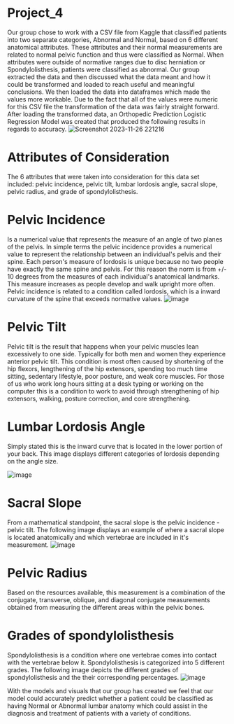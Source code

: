 # Project_4
Our group chose to work with a CSV file from Kaggle that classified patients into two separate categories, Abnormal and Normal, based on 6 different anatomical attributes. These attributes and their normal measurements are related to normal pelvic function and thus were classified as Normal. When attributes were outside of normative ranges due to disc herniation or Spondylolisthesis, patients were classified as abnormal. 
Our group extracted the data and then discussed what the data meant and how it could be transformed and loaded to reach useful and meaningful conclusions. We then loaded the data into dataframes which made the values more workable. Due to the fact that all of the values were numeric for this CSV file the transformation of the data was fairly straight forward. 
After loading the transformed data, an Orthopedic Prediction Logistic Regression Model was created that produced the following results in regards to accuracy. 
![Screenshot 2023-11-26 221216](https://github.com/kwlayton1/Project_4/assets/132946452/6c19886a-556f-45ae-8931-ebbde9d9be9f)

# Attributes of Consideration 
The 6 attributes that were taken into consideration for this data set included: pelvic incidence, pelvic tilt, lumbar lordosis angle, sacral slope, pelvic radius, and grade of spondylolisthesis. 

# Pelvic Incidence
Is a numerical value that represents the measure of an angle of two planes of the pelvis. In simple terms the pelvic incidence provides a numerical value to represent the relationship between an individual's pelvis and their spine. Each person's measure of lordosis is unique because no two people have exactly the same spine and pelvis. For this reason the norm is from +/- 10 degrees from the measures of each individual's anatomical landmarks. This measure increases as people develop and walk upright more often. Pelvic incidence is related to a condition called lordosis, which is a inward curvature of the spine that exceeds normative values. 
![image](https://github.com/kwlayton1/Project_4/assets/132946452/82a7194d-ea29-4567-a1e1-1e536fe6baaf)

# Pelvic Tilt 
Pelvic tilt is the result that happens when your pelvic muscles lean excessively to one side. Typically for both men and women they experience anterior pelvic tilt. This condition is most often caused by shortening of the hip flexors, lengthening of the hip extensors, spending too much time sitting, sedentary lifestyle, poor posture, and weak core muscles. For those of us who work long hours sitting at a desk typing or working on the computer this is a condition to work to avoid through strengthening of hip extensors, walking, posture correction, and core strengthening. 

# Lumbar Lordosis Angle 
Simply stated this is the inward curve that is located in the lower portion of your back. This image displays different categories of lordosis depending on the angle size. 

![image](https://github.com/kwlayton1/Project_4/assets/132946452/2c9aed25-8a87-474e-aac8-82020dbef444)

# Sacral Slope
From a mathematical standpoint, the sacral slope is the pelvic incidence - pelvic tilt. The following image displays an example of where a sacral slope is located anatomically and which vertebrae are included in it's measurement. 
![image](https://github.com/kwlayton1/Project_4/assets/132946452/e0f16d18-6102-4fe7-abe8-6bddf768511a)

# Pelvic Radius 
Based on the resources available, this measurement is a combination of the conjugate, transverse, oblique, and diagonal conjugate measurements obtained from measuring the different areas within the pelvic bones. 

# Grades of spondylolisthesis
Spondylolisthesis is a condition where one vertebrae comes into contact with the vertebrae below it. Spondylolisthesis is categorized into 5 different grades. The following image depicts the different grades of spondylolisthesis and the their corresponding percentages. 
![image](https://github.com/kwlayton1/Project_4/assets/132946452/0de820d8-816e-4f84-9a3f-6f6d9e1d524a)


With the models and visuals that our group has created we feel that our model could accurately predict whether a patient could be classified as having Normal or Abnormal lumbar anatomy which could assist in the diagnosis and treatment of patients with a variety of conditions. 
